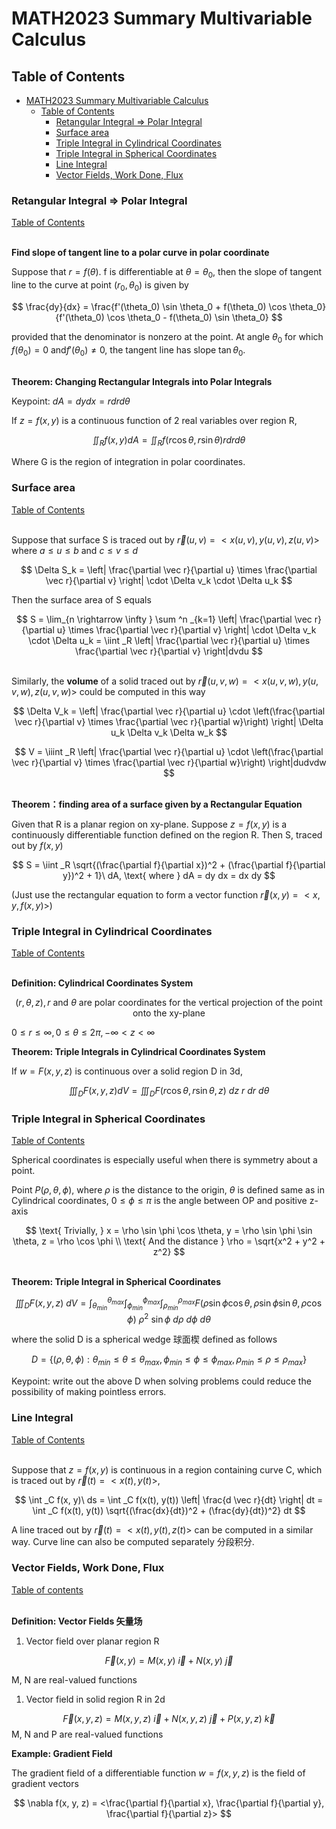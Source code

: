 # MATH2023 Summary Multivariable Calculus

## Table of Contents

- [MATH2023 Summary Multivariable Calculus](#math2023-summary-multivariable-calculus)
  - [Table of Contents](#table-of-contents)
    - [Retangular Integral =\> Polar Integral](#retangular-integral--polar-integral)
    - [Surface area](#surface-area)
    - [Triple Integral in Cylindrical Coordinates](#triple-integral-in-cylindrical-coordinates)
    - [Triple Integral in Spherical Coordinates](#triple-integral-in-spherical-coordinates)
    - [Line Integral](#line-integral)
    - [Vector Fields, Work Done, Flux](#vector-fields-work-done-flux)

### Retangular Integral => Polar Integral
[Table of Contents](#table-of-contents)

\
**Find slope of tangent line to a polar curve in polar coordinate**

Suppose that $r = f(\theta)$. f is differentiable at $\theta=\theta_0$, then the slope of tangent line to the curve at point $(r_0, \theta_0)$ is given by

$$
\frac{dy}{dx} = \frac{f'(\theta_0) \sin \theta_0 + f(\theta_0) \cos \theta_0}{f'(\theta_0) \cos \theta_0 - f(\theta_0) \sin \theta_0}
$$

provided that the denominator is nonzero at the point. At angle $\theta_0$ for which $f(\theta_0)=0$ and$f'(\theta_0) \neq 0$, the tangent line has slope $\tan \theta_0$.

\
**Theorem: Changing Rectangular Integrals into Polar Integrals**

Keypoint: $dA = dy dx = r dr d\theta$

If $z = f(x, y)$ is a continuous function of 2 real variables over region R,

$$
\iint_R f(x, y) dA = \iint _R f(r \cos \theta, r\sin \theta)rdr d\theta
$$

Where G is the region of integration in polar coordinates.

### Surface area
[Table of Contents](#table-of-contents)

\
Suppose that surface S is traced out by $\vec r(u, v) = <x(u, v), y(u, v), z(u, v)>$ where $a \leq u \leq b$ and $c \leq v \leq d$

$$
\Delta S_k = \left| \frac{\partial \vec r}{\partial u} \times \frac{\partial \vec r}{\partial v} \right| \cdot \Delta v_k \cdot \Delta u_k
$$

Then the surface area of S equals

$$
S = \lim_{n \rightarrow \infty } \sum ^n _{k=1} \left| \frac{\partial \vec r}{\partial u} \times \frac{\partial \vec r}{\partial v} \right| \cdot \Delta v_k \cdot \Delta u_k = \iint _R 
\left| \frac{\partial \vec r}{\partial u} \times \frac{\partial \vec r}{\partial v} \right|dvdu
$$

\
Similarly, the **volume** of a solid traced out by $\vec r(u, v, w) = <x(u, v, w), y(u, v, w), z(u, v, w)>$ could be computed in this way

$$
\Delta V_k = \left| \frac{\partial \vec r}{\partial u} \cdot \left(\frac{\partial \vec r}{\partial v} \times \frac{\partial \vec r}{\partial w}\right) \right| \Delta u_k \Delta v_k \Delta w_k
$$

$$
V = \iiint _R \left| \frac{\partial \vec r}{\partial u} \cdot \left(\frac{\partial \vec r}{\partial v} \times \frac{\partial \vec r}{\partial w}\right) \right|dudvdw
$$

\
**Theorem：finding area of a surface given by a Rectangular Equation**

Given that R is a planar region on xy-plane. Suppose $z = f(x, y)$ is a continuously differentiable function defined on the region R. Then S, traced out by $f(x, y)$

$$
S = \iint _R \sqrt{(\frac{\partial f}{\partial x})^2 + (\frac{\partial f}{\partial y})^2 + 1}\ dA, \text{ where } dA = dy dx = dx dy
$$

(Just use the rectangular equation to form a vector function $\vec{r}(x, y) = <x, y, f(x, y)>$)

### Triple Integral in Cylindrical Coordinates
[Table of Contents](#table-of-contents)

\
**Definition: Cylindrical Coordinates System**

$$(r, \theta, z), r \text{ and } \theta \text{ are polar coordinates for the vertical projection of the point onto the xy-plane }$$

$0 \leq r \leq \infty, 0 \leq \theta \leq 2\pi, -\infty < z < \infty$

**Theorem: Triple Integrals in Cylindrical Coordinates System**

If $w = F(x, y, z)$ is continuous over a solid region D in 3d,

$$
\iiint_D F(x, y, z) dV = \iiint_D F(r \cos \theta, r \sin \theta, z)\ dz\ r\ dr\ d \theta
$$

### Triple Integral in Spherical Coordinates

[Table of Contents](#table-of-contents)

Spherical coordinates is especially useful when there is symmetry about a point.

Point $P(\rho, \theta, \phi)$, where $\rho$ is the distance to the origin, $\theta$ is defined same as in Cylindrical coordinates, $0 \leq \phi \leq \pi$ is the angle between OP and positive z-axis

$$
\text{ Trivially, } x = \rho \sin \phi \cos \theta, y = \rho \sin \phi \sin \theta, z = \rho \cos \phi \\
\text{ And the distance } \rho = \sqrt{x^2 + y^2 + z^2}
$$

\
**Theorem: Triple Integral in Spherical Coordinates**

$$
\iiint_D F(x, y, z)\ dV = \int ^{\theta_{max}} _{\theta_{min}} \int ^{\phi_{max}} _{\phi _{min}} \int ^{\rho_{max}} _{\rho_{min}} F(\rho \sin \phi \cos \theta, \rho \sin \phi \sin \theta, \rho \cos \phi)\ \rho^2\ \sin \phi\ d\rho\ d\phi\ d\theta
$$

where the solid D is a spherical wedge 球面楔 defined as follows

$$
D = \{(\rho, \theta, \phi): \theta_{min} \leq \theta \leq \theta_{max}, \phi_{min} \leq \phi \leq \phi_{max}, \rho_{min} \leq \rho \leq \rho_{max} \}
$$

Keypoint: write out the above D when solving problems could reduce the possibility of making pointless errors.

### Line Integral
[Table of Contents](#table-of-contents)

\
Suppose that $z = f(x, y)$ is continuous in a region containing curve C, which is traced out by $\vec r(t) = <x(t), y(t)>$,

$$
\int _C f(x, y)\ ds = \int _C f(x(t), y(t)) \left| \frac{d \vec r}{dt} \right| dt = \int _C f(x(t), y(t)) \sqrt{(\frac{dx}{dt})^2 + (\frac{dy}{dt})^2} dt
$$

A line traced out by $\vec r(t) = <x(t), y(t), z(t)>$ can be computed in a similar way.  Curve line can also be computed separately 分段积分.

### Vector Fields, Work Done, Flux
[Table of contents](#table-of-contents)

\
**Definition: Vector Fields 矢量场**

1. Vector field over planar region R

$$
\vec F(x, y) = M(x, y)\ \vec i + N(x, y)\ \vec j
$$

   M, N are real-valued functions

1. Vector field in solid region R in 2d
   
$$
\vec F(x, y, z) = M(x, y, z)\ \vec i + N(x, y, z)\ \vec j + P(x, y, z)\ \vec k
$$
   M, N and P are real-valued functions

  
**Example: Gradient Field**

The gradient field of a differentiable function $w = f(x, y, z)$ is the field of gradient vectors

$$
\nabla f(x, y, z) = <\frac{\partial f}{\partial x}, \frac{\partial f}{\partial y}, \frac{\partial f}{\partial z}>
$$